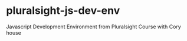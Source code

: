 # pluralsight-js-dev-env
Javascript Development Environment from Pluralsight Course with Cory house
